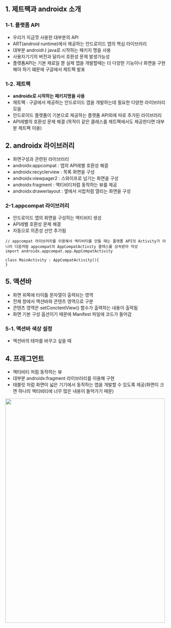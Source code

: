 ## 1. 제트팩과 androidx 소개

### 1-1. 플랫폼 API
+ 우리가 지금껏 사용한 대부분의 API
+ ART(android runtime)에서 제공하는 안드로이드 앱의 핵심 라이브러리
+ 대부분 android나 java로 시작하는 패키지 명을 사용 
+ 사용자기기의 버전과 달라서 호환성 문제 발생가능성
+ 플랫폼API는 기본 재료일 뿐 실제 앱을 개발할때는 더 다양한 기능이나 화면을 구현해야 하기 떄문에 구글에서 제트팩 발표

### 1-2. 제트팩
+ **androidx로 시작하는 패키지명을 사용**
+ 제트팩 : 구글에서 제공하는 안드로이드 앱을 개발하는데 필요한 다양한 라이브러리 모음
+ 안드로이드 플랫폼이 기본으로 제공하는 플랫폼 API외에 따로 추가된 라이브러리
+ API레벨의 호환성 문제 해결 (목적이 같은 클래스를 제트팩에서도 제공한다면 대부분 제트팩 이용)

## 2. androidx 라이브러리
+ 화면구성과 관련된 라이브러리
+ androidx:appcompat : 앱의 API레벨 호환성 해결
+ androidx:recyclerview : 목록 화면을 구성
+ androidx:viewpager2 : 스와이프로 넘기는 화면을 구성
+ androidx:fragment : 액티비티처럼 동작하는 뷰를 제공
+ androidx:drawerlayout : 옆에서 서랍처럼 열리는 화면을 구성

### 2-1.appcompat 라이브러리
+ 안드로이드 앱의 화면을 구성하는 액티비티 생성
+ API레벨 호환성 문제 해결
+ 자동으로 의존성 선언 추가됨

```
// appcompat 라이브러리를 이용해서 엑티비티를 만들 때는 플랫폼 API의 Activity가 아니라 다음처럼 appcompat의 AppCompatActivity 클래스를 상속받아 작성
import androidx.appcompat.app.AppCompatActivity

class MainActivity : AppCompatActivity(){
}
```

## 5. 액션바 
+ 화면 위쪽에 타이틀 문자열이 출력되는 영역
+ 전체 창에서 액션바와 콘텐츠 영역으로 구분
+ 콘텐츠 영역은 setConctentView() 함수가 출력하는 내용이 출력됨
+ 화면 기본 구성 옵션이기 때문에 Manifest 파일에 코드가 들어감

### 5-1. 액션바 색상 설정
+ 액션바의 테마를 바꾸고 싶을 때 

## 4. 프래그먼트
+ 액티비티 처럼 동작하는 뷰
+ 대부분 androidx:fragment 라이브러리를 이용해 구현
+ 태블릿 처럼 화면이 넓은 기기에서 동작하는 앱을 개발할 수 있도록 제공(화면이 크면 하나의 액티비티에 너무 많은 내용이 들억가기 때문)
<img src="https://github.com/jjhh1234/Buil_Study/assets/105401500/4d84ed0b-e439-4657-b993-b9071bd59e47" width="500" height="700">

